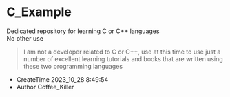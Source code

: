 # C_Example

Dedicated repository for learning C or C++ languages   
No other use

> I am not a developer related to C or C++, use at this time to use just a number of excellent learning tutorials and books that are written using these two programming languages

- CreateTime 2023_10_28 8:49:54
- Author Coffee_Killer